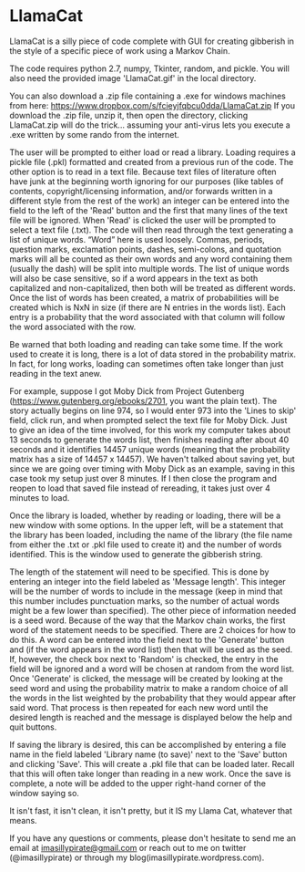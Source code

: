 # LlamaCat
LlamaCat is a silly piece of code complete with GUI for creating gibberish in the style of a specific piece of work using a Markov Chain. 

The code requires python 2.7, numpy, Tkinter, random, and pickle. You will also need the provided image 'LlamaCat.gif' in the local directory.

You can also download a .zip file containing a .exe for windows machines from here: https://www.dropbox.com/s/fcieyjfqbcu0dda/LlamaCat.zip
If you download the .zip file, unzip it, then open the directory, clicking LlamaCat.zip will do the trick... assuming your anti-virus lets you execute a .exe written by some rando from the internet.

The user will be prompted to either load or read a library. Loading requires a pickle file (.pkl) formatted and created from a previous run of the code. 
The other option is to read in a text file. Because text files of literature often have junk at the beginning worth ignoring for our purposes (like tables of contents, copyright/licensing information, and/or forwards written in a different style from the rest of the work) an integer can be entered into the field to the left of the 'Read' button and the first that many lines of the text file will be ignored. When 'Read' is clicked the user will be prompted to select a text file (.txt). The code will then read through the text generating a list of unique words. “Word” here is used loosely. Commas, periods, question marks, exclamation points, dashes, semi-colons, and quotation marks will all be counted as their own words and any word containing them (usually the dash) will be split into multiple words. The list of unique words will also be case sensitive, so if a word appears in the text as both capitalized and non-capitalized, then both will be treated as different words. Once the list of words has been created, a matrix of probabilities will be created which is NxN in size (if there are N entries in the words list). Each entry is a probability that the word associated with that column will follow the word associated with the row.

Be warned that both loading and reading can take some time. If the work used to create it is long, there is a lot of data stored in the probability matrix. In fact, for long works, loading can sometimes often take longer than just reading in the text anew.

For example, suppose I got Moby Dick from Project Gutenberg (https://www.gutenberg.org/ebooks/2701, you want the plain text). The story actually begins on line 974, so I would enter 973 into the 'Lines to skip' field, click run, and when prompted select the text file for Moby Dick. Just to give an idea of the time involved, for this work my computer takes about 13 seconds to generate the words list, then finishes reading after about 40 seconds and it identifies 14457 unique words (meaning that the probability matrix has a size of 14457 x 14457). 
We haven't talked about saving yet, but since we are going over timing with Moby Dick as an example,  saving in this case took my setup just over 8 minutes. If I then close the program and reopen to load that saved file instead of rereading, it takes just over 4 minutes to load.

Once the library is loaded, whether by reading or loading, there will be a new window with some options. In the upper left, will be a statement that the library has been loaded, including the name of the library (the file name from either the .txt or .pkl file used to create it) and the number of words identified. This is the window used to generate the gibberish string.

The length of the statement will need to be specified. This is done by entering an integer into the field labeled as 'Message length'. This integer will be the number of words to include in the message (keep in mind that this number includes punctuation marks, so the number of actual words might be a few lower than specified). The other piece of information needed is a seed word. Because of the way that the Markov chain works, the first word of the statement needs to be specified. There are 2 choices for how to do this. A word can be entered into the field next to the 'Generate' button and (if the word appears in the word list) then that will be used as the seed. If, however, the check box next to 'Random' is checked, the entry in the field will be ignored and a word will be chosen at random from the word list. Once 'Generate' is clicked, the message will be created by looking at the seed word and using the probability matrix to make a random choice of all the words in the list weighted by the probability that they would appear after said word. That process is then repeated for each new word until the desired length is reached and the message is displayed below the help and quit buttons.

If saving the library is desired, this can be accomplished by entering a file name in the field labeled 'Library name (to save)' next to the 'Save' button and clicking 'Save'. This will create a .pkl file that can be loaded later. Recall that this will often take longer than reading in a new work. Once the save is complete, a note will be added to the upper right-hand corner of the window saying so.

It isn't fast, it isn't clean, it isn't pretty, but it IS my Llama Cat, whatever that means.

If you have any questions or comments, please don't hesitate to send me an email at imasillypirate@gmail.com or reach out to me on twitter (@imasillypirate) or through my blog(imasillypirate.wordpress.com).
